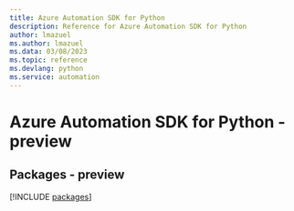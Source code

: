 ```yaml
---
title: Azure Automation SDK for Python
description: Reference for Azure Automation SDK for Python
author: lmazuel
ms.author: lmazuel
ms.data: 03/08/2023
ms.topic: reference
ms.devlang: python
ms.service: automation
---
```

# Azure Automation SDK for Python - preview
## Packages - preview
[!INCLUDE [packages](automation-index.md)]